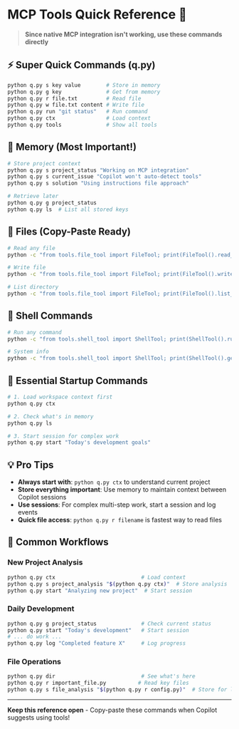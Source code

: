 # MCP Tools Quick Reference 🚀

> **Since native MCP integration isn't working, use these commands directly**

## ⚡ Super Quick Commands (q.py)

```bash
python q.py s key value        # Store in memory
python q.py g key              # Get from memory  
python q.py r file.txt         # Read file
python q.py w file.txt content # Write file
python q.py run "git status"   # Run command
python q.py ctx                # Load context
python q.py tools              # Show all tools
```

## 🧠 Memory (Most Important!)

```bash
# Store project context
python q.py s project_status "Working on MCP integration"
python q.py s current_issue "Copilot won't auto-detect tools"
python q.py s solution "Using instructions file approach"

# Retrieve later
python q.py g project_status
python q.py ls  # List all stored keys
```

## 📁 Files (Copy-Paste Ready)

```bash
# Read any file
python -c "from tools.file_tool import FileTool; print(FileTool().read_file('README.md'))"

# Write file
python -c "from tools.file_tool import FileTool; print(FileTool().write_file('test.txt', 'Hello World'))"

# List directory
python -c "from tools.file_tool import FileTool; print(FileTool().list_directory('.'))"
```

## 🐚 Shell Commands

```bash
# Run any command
python -c "from tools.shell_tool import ShellTool; print(ShellTool().run_command('dir'))"

# System info
python -c "from tools.shell_tool import ShellTool; print(ShellTool().get_system_info())"
```

## 🚀 Essential Startup Commands

```bash
# 1. Load workspace context first
python q.py ctx

# 2. Check what's in memory
python q.py ls

# 3. Start session for complex work
python q.py start "Today's development goals"
```

## 💡 Pro Tips

- **Always start with**: `python q.py ctx` to understand current project
- **Store everything important**: Use memory to maintain context between Copilot sessions
- **Use sessions**: For complex multi-step work, start a session and log events
- **Quick file access**: `python q.py r filename` is fastest way to read files

## 🎯 Common Workflows

### New Project Analysis
```bash
python q.py ctx                           # Load context
python q.py s project_analysis "$(python q.py ctx)"  # Store analysis
python q.py start "Analyzing new project"  # Start session
```

### Daily Development
```bash
python q.py g project_status              # Check current status
python q.py start "Today's development"   # Start session
# ... do work ...
python q.py log "Completed feature X"     # Log progress
```

### File Operations
```bash
python q.py dir                           # See what's here
python q.py r important_file.py          # Read key files
python q.py s file_analysis "$(python q.py r config.py)"  # Store for later
```

---
**Keep this reference open** - Copy-paste these commands when Copilot suggests using tools!

